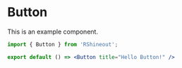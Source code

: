 # Button

This is an example component.

```jsx
import { Button } from 'RShineout';

export default () => <Button title="Hello Button!" />
```
